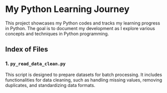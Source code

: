 # My Python Learning Journey

This project showcases my Python codes and tracks my learning progress in Python. The goal is to document my development as I explore various concepts and techniques in Python programming.

## Index of Files

### 1. `py_read_data_clean.py`
This script is designed to prepare datasets for batch processing. It includes functionalities for data cleaning, such as handling missing values, removing duplicates, and standardizing data formats.
